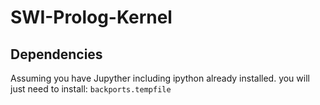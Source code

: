 # SWI-Prolog-Kernel

## Dependencies
Assuming you have Jupyther including ipython already installed.
you will just need to install:
`backports.tempfile`

